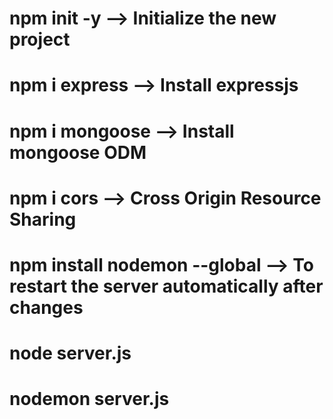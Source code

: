 # npm init -y  --> Initialize the new project
# npm i express --> Install expressjs
# npm i mongoose --> Install mongoose ODM 
# npm i cors  --> Cross Origin Resource Sharing
# npm install nodemon --global   --> To restart the server automatically after changes

<!-- To run the server  -->
# node server.js
# nodemon server.js


<!-- Mongo db is nosql document based database -->

